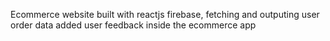 Ecommerce website built with reactjs firebase, fetching and outputing user order data
added user feedback inside the ecommerce app
